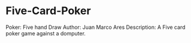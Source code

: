 # Five-Card-Poker
Poker: Five hand Draw
Author: Juan Marco Ares
Description: A Five card poker game against a domputer.
